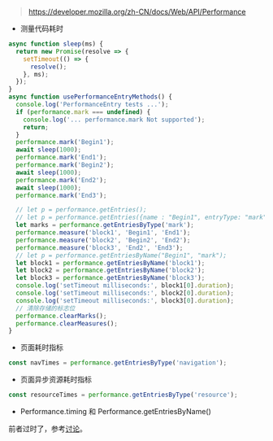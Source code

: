 > https://developer.mozilla.org/zh-CN/docs/Web/API/Performance

- 测量代码耗时

```ts
async function sleep(ms) {
  return new Promise(resolve => {
    setTimeout(() => {
      resolve();
    }, ms);
  });
}
async function usePerformanceEntryMethods() {
  console.log('PerformanceEntry tests ...');
  if (performance.mark === undefined) {
    console.log('... performance.mark Not supported');
    return;
  }
  performance.mark('Begin1');
  await sleep(1000);
  performance.mark('End1');
  performance.mark('Begin2');
  await sleep(1000);
  performance.mark('End2');
  await sleep(1000);
  performance.mark('End3');

  // let p = performance.getEntries();
  // let p = performance.getEntries({name : "Begin1", entryType: "mark"});
  let marks = performance.getEntriesByType('mark');
  performance.measure('block1', 'Begin1', 'End1');
  performance.measure('block2', 'Begin2', 'End2');
  performance.measure('block3', 'End2', 'End3');
  // let p = performance.getEntriesByName("Begin1", "mark");
  let block1 = performance.getEntriesByName('block1');
  let block2 = performance.getEntriesByName('block2');
  let block3 = performance.getEntriesByName('block3');
  console.log('setTimeout milliseconds:', block1[0].duration);
  console.log('setTimeout milliseconds:', block2[0].duration);
  console.log('setTimeout milliseconds:', block3[0].duration);
  // 清除存储的标志位
  performance.clearMarks();
  performance.clearMeasures();
}
```

- 页面耗时指标

```js
const navTimes = performance.getEntriesByType('navigation');
```

- 页面异步资源耗时指标

```js
const resourceTimes = performance.getEntriesByType('resource');
```

- Performance.timing 和 Performance.getEntriesByName()

前者过时了，参考[讨论](https://stackoverflow.com/questions/56623539/get-navigation-timing-backward-forward-compatible-convert-from-epoch-to-hr-tim)。
